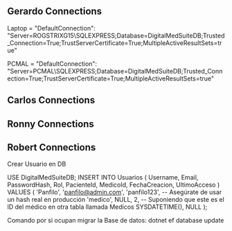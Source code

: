 ## Gerardo Connections ##
Laptop = "DefaultConnection": "Server=ROGSTRIXG15\\SQLEXPRESS;Database=DigitalMedSuiteDB;Trusted_Connection=True;TrustServerCertificate=True;MultipleActiveResultSets=true"

PCMAL = "DefaultConnection": "Server=PCMAL\\SQLEXPRESS;Database=DigitalMedSuiteDB;Trusted_Connection=True;TrustServerCertificate=True;MultipleActiveResultSets=true"

## Carlos Connections ##
## Ronny Connections ##
## Robert Connections ##


Crear Usuario en DB 

USE DigitalMedSuiteDB;
INSERT INTO Usuarios (
    Username, Email, PasswordHash, Rol, PacienteId, MedicoId, FechaCreacion, UltimoAcceso
) VALUES (
    'Panfilo',
    'panfilo@admin.com',
    'panfilo123', -- Asegúrate de usar un hash real en producción
    'medico',
    NULL,
    2, -- Suponiendo que este es el ID del médico en otra tabla llamada Medicos
    SYSDATETIME(),
    NULL
);

Comando por si ocupan migrar la Base de datos:
dotnet ef database update